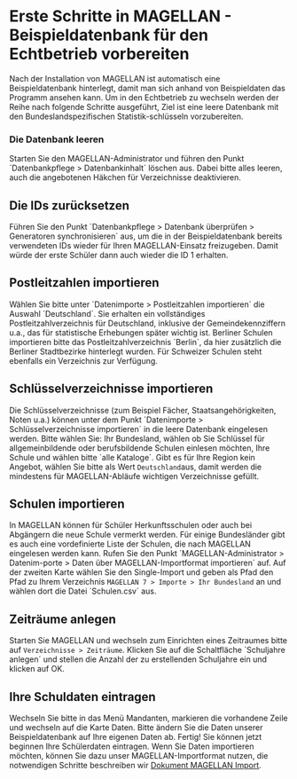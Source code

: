 # Erste Schritte in MAGELLAN - Beispieldatenbank für den Echtbetrieb vorbereiten

Nach der Installation von MAGELLAN ist automatisch eine Beispieldatenbank hinterlegt, damit man sich anhand von Beispieldaten das Programm ansehen kann.
Um in den Echtbetrieb zu wechseln werden der Reihe nach folgende Schritte ausgeführt, Ziel ist eine leere Datenbank mit den Bundeslandspezifischen Statistik-schlüsseln vorzubereiten.

### Die Datenbank leeren

Starten Sie den MAGELLAN-Administrator und führen den Punkt ´Datenbankpflege > Datenbankinhalt´ löschen aus. Dabei bitte alles leeren, auch die angebotenen Häkchen für Verzeichnisse deaktivieren.

## Die IDs zurücksetzen

Führen Sie den Punkt ´Datenbankpflege > Datenbank überprüfen > Generatoren synchronisieren´ aus, um die in der Beispieldatenbank bereits verwendeten IDs wieder für Ihren MAGELLAN-Einsatz freizugeben. Damit würde der erste Schüler dann auch wieder die ID 1 erhalten.

## Postleitzahlen importieren

Wählen Sie bitte unter ´Datenimporte > Postleitzahlen importieren´ die Auswahl ´Deutschland´. Sie erhalten ein vollständiges Postleitzahlverzeichnis für Deutschland, inklusive der Gemeindekennziffern u.a., das für statistische Erhebungen später wichtig ist.
Berliner Schulen importieren bitte das Postleitzahlverzeichnis ´Berlin´, da hier zusätzlich die Berliner Stadtbezirke hinterlegt wurden. Für Schweizer Schulen steht ebenfalls ein Verzeichnis zur Verfügung.

## Schlüsselverzeichnisse importieren

Die Schlüsselverzeichnisse (zum Beispiel Fächer, Staatsangehörigkeiten, Noten u.a.) können unter dem Punkt ´Datenimporte > Schlüsselverzeichnisse importieren´ in die leere Datenbank eingelesen werden.
Bitte wählen Sie: Ihr Bundesland, wählen ob Sie Schlüssel für allgemeinbildende oder berufsbildende Schulen einlesen möchten, Ihre Schule und wählen bitte ´alle Kataloge´.
Gibt es für Ihre Region kein Angebot, wählen Sie bitte als Wert `Deutschland`aus, damit werden die mindestens für MAGELLAN-Abläufe wichtigen Verzeichnisse gefüllt.

## Schulen importieren

In MAGELLAN können für Schüler Herkunftsschulen oder auch bei Abgängern die neue Schule vermerkt werden. Für einige Bundesländer gibt es auch eine vordefinierte Liste der Schulen, die nach MAGELLAN eingelesen werden kann.
Rufen Sie den Punkt ´MAGELLAN-Administrator >  Datenim-porte > Daten über MAGELLAN-Importformat importieren´ auf. Auf der zweiten Karte wählen Sie den Single-Import und geben als Pfad den Pfad zu Ihrem Verzeichnis `MAGELLAN 7 > Importe > Ihr Bundesland` an und wählen dort die Datei ´Schulen.csv´ aus.

## Zeiträume anlegen

Starten Sie MAGELLAN und wechseln zum Einrichten eines Zeitraumes bitte auf `Verzeichnisse > Zeiträume`. Klicken Sie auf die Schaltfläche ´Schuljahre anlegen´ und stellen die Anzahl der zu erstellenden Schuljahre ein und klicken auf OK.

## Ihre Schuldaten eintragen

Wechseln Sie bitte in das Menü Mandanten, markieren die vorhandene Zeile und wechseln auf die Karte Daten. Bitte ändern Sie die Daten unserer Beispieldatenbank auf Ihre eigenen Daten ab. Fertig!
Sie können jetzt beginnen Ihre Schülerdaten eintragen. Wenn Sie Daten importieren möchten, können Sie dazu unser MAGELLAN-Importformat nutzen, die notwendigen Schritte beschreiben wir [Dokument MAGELLAN Import](https://doc.magellan6-import.stueber.de/).
